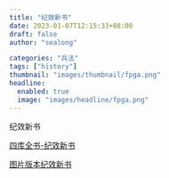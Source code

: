 ```yaml
---
title: "纪效新书"
date: 2023-01-07T12:15:33+08:00
draft: false
author: "sealong"

categories: "兵法"
tags: ["history"]
thumbnail: "images/thumbnail/fpga.png"
headline: 
  enabled: true
  image: "images/headline/fpga.png"
---
```

纪效新书
<!--more-->

[四库全书-纪效新书](https://ourartnet.com/%E5%9B%9B%E5%BA%AB%E5%85%A8%E6%9B%B8_%E5%AD%90%E9%83%A8_%E5%85%B5%E5%AE%B6%E9%A1%9E/016-%E7%B4%80%E6%95%88%E6%96%B0%E6%9B%B8.pdf)

[图片版本纪效新书](https://taiwanebook.ncl.edu.tw/zh-tw/book/NCL-9900009193/reader)
